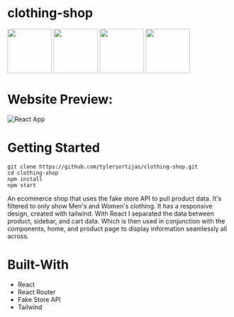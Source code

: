 # clothing-shop

<img src="https://user-images.githubusercontent.com/96886636/232335446-421350ae-96e3-499d-8907-b7046cd77e4a.png" width="100" height="100"> <img src="https://user-images.githubusercontent.com/96886636/232335420-a1d860da-e268-4193-a492-f5a6f1e26500.png" width="100" height="100"> <img src="https://user-images.githubusercontent.com/96886636/232335451-b2d60b11-3bbc-4572-89f8-c2af9e63fd78.png" width="100" height="100"> <img src="https://user-images.githubusercontent.com/96886636/232335453-fec91fbd-7261-4c7c-adb2-12bba54dee06.png" width="100" height="100">

# Website Preview:
![React App](https://github.com/tylersortijas/clothing-shop/assets/96886636/8f3cff3f-4431-4e0f-9992-effe40c89ff1)


# Getting Started
```
git clone https://github.com/tylersortijas/clothing-shop.git
cd clothing-shop
npm install
npm start
```

An ecommerce shop that uses the fake store API to pull product data. It's filtered to only show Men's and Women's clothing. It has a responsive design, created with tailwind. 
With React I separated the data between product, sidebar, and cart data. Which is then used in conjunction with the components, home, and product page to display information seamlessly all across.

# Built-With
- React
- React Router
- Fake Store API
- Tailwind
